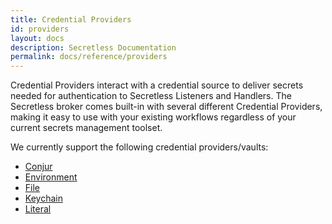 ```yaml
---
title: Credential Providers
id: providers
layout: docs
description: Secretless Documentation
permalink: docs/reference/providers
--- 
```


Credential Providers interact with a credential source to deliver secrets needed for authentication
to Secretless Listeners and Handlers. The Secretless broker comes built-in with several different
Credential Providers, making it easy to use with your existing workflows regardless of your current
secrets management toolset.

We currently support the following credential providers/vaults:
- [Conjur](/docs/reference/providers/conjur.html)
- [Environment](/docs/reference/providers/env.html)
- [File](/docs/reference/providers/file.html)
- [Keychain](/docs/reference/providers/keychain.html)
- [Literal](/docs/reference/providers/literal.html)
